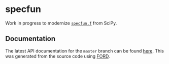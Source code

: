 # specfun

Work in progress to modernize [`specfun.f`](https://github.com/scipy/scipy/blob/main/scipy/special/specfun/specfun.f) from SciPy.


## Documentation

The latest API documentation for the `master` branch can be found [here](https://jacobwilliams.github.io/specfun/). This was generated from the source code using [FORD](https://github.com/Fortran-FOSS-Programmers/ford).

